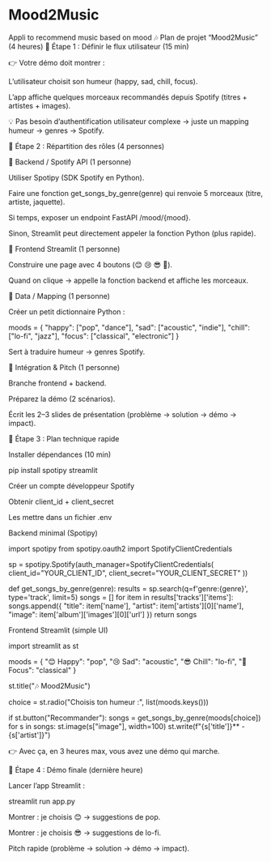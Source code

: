 # Mood2Music
Appli to recommend music based on mood
🎶 Plan de projet “Mood2Music” (4 heures)
🔹 Étape 1 : Définir le flux utilisateur (15 min)

👉 Votre démo doit montrer :

L’utilisateur choisit son humeur (happy, sad, chill, focus).

L’app affiche quelques morceaux recommandés depuis Spotify (titres + artistes + images).

💡 Pas besoin d’authentification utilisateur complexe → juste un mapping humeur → genres → Spotify.

🔹 Étape 2 : Répartition des rôles (4 personnes)

👤 Backend / Spotify API (1 personne)

Utiliser Spotipy (SDK Spotify en Python).

Faire une fonction get_songs_by_genre(genre) qui renvoie 5 morceaux (titre, artiste, jaquette).

Si temps, exposer un endpoint FastAPI /mood/{mood}.

Sinon, Streamlit peut directement appeler la fonction Python (plus rapide).

👤 Frontend Streamlit (1 personne)

Construire une page avec 4 boutons (😊 😢 😎 🎉).

Quand on clique → appelle la fonction backend et affiche les morceaux.

👤 Data / Mapping (1 personne)

Créer un petit dictionnaire Python :

moods = {
    "happy": ["pop", "dance"],
    "sad": ["acoustic", "indie"],
    "chill": ["lo-fi", "jazz"],
    "focus": ["classical", "electronic"]
}


Sert à traduire humeur → genres Spotify.

👤 Intégration & Pitch (1 personne)

Branche frontend + backend.

Préparez la démo (2 scénarios).

Écrit les 2–3 slides de présentation (problème → solution → démo → impact).

🔹 Étape 3 : Plan technique rapide

Installer dépendances (10 min)

pip install spotipy streamlit


Créer un compte développeur Spotify

Obtenir client_id + client_secret

Les mettre dans un fichier .env

Backend minimal (Spotipy)

import spotipy
from spotipy.oauth2 import SpotifyClientCredentials

sp = spotipy.Spotify(auth_manager=SpotifyClientCredentials(
    client_id="YOUR_CLIENT_ID",
    client_secret="YOUR_CLIENT_SECRET"
))

def get_songs_by_genre(genre):
    results = sp.search(q=f'genre:{genre}', type='track', limit=5)
    songs = []
    for item in results['tracks']['items']:
        songs.append({
            "title": item['name'],
            "artist": item['artists'][0]['name'],
            "image": item['album']['images'][0]['url']
        })
    return songs


Frontend Streamlit (simple UI)

import streamlit as st

moods = {
    "😊 Happy": "pop",
    "😢 Sad": "acoustic",
    "😎 Chill": "lo-fi",
    "🎯 Focus": "classical"
}

st.title("🎶 Mood2Music")

choice = st.radio("Choisis ton humeur :", list(moods.keys()))

if st.button("Recommander"):
    songs = get_songs_by_genre(moods[choice])
    for s in songs:
        st.image(s["image"], width=100)
        st.write(f"{s['title']}** - {s['artist']}")


👉 Avec ça, en 3 heures max, vous avez une démo qui marche.

🔹 Étape 4 : Démo finale (dernière heure)

Lancer l’app Streamlit :

streamlit run app.py


Montrer : je choisis 😊 → suggestions de pop.

Montrer : je choisis 😎 → suggestions de lo-fi.

Pitch rapide (problème → solution → démo → impact).